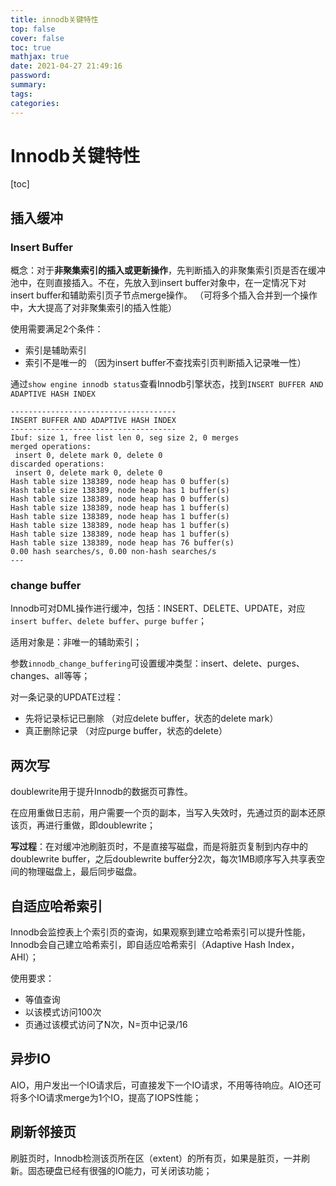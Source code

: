 ```yaml
---
title: innodb关键特性
top: false
cover: false
toc: true
mathjax: true
date: 2021-04-27 21:49:16
password:
summary:
tags:
categories:
---
```

# Innodb关键特性

[toc]

## 插入缓冲

### Insert Buffer

概念：对于**非聚集索引的插入或更新操作**，先判断插入的非聚集索引页是否在缓冲池中，在则直接插入。不在，先放入到insert buffer对象中，在一定情况下对insert buffer和辅助索引页子节点merge操作。 （可将多个插入合并到一个操作中，大大提高了对非聚集索引的插入性能）

使用需要满足2个条件：

* 索引是辅助索引
* 索引不是唯一的 （因为insert buffer不查找索引页判断插入记录唯一性）

通过`show engine innodb status`查看Innodb引擎状态，找到`INSERT BUFFER AND ADAPTIVE HASH INDEX`

```shell
-------------------------------------
INSERT BUFFER AND ADAPTIVE HASH INDEX
-------------------------------------
Ibuf: size 1, free list len 0, seg size 2, 0 merges
merged operations:
 insert 0, delete mark 0, delete 0
discarded operations:
 insert 0, delete mark 0, delete 0
Hash table size 138389, node heap has 0 buffer(s)
Hash table size 138389, node heap has 1 buffer(s)
Hash table size 138389, node heap has 0 buffer(s)
Hash table size 138389, node heap has 1 buffer(s)
Hash table size 138389, node heap has 1 buffer(s)
Hash table size 138389, node heap has 1 buffer(s)
Hash table size 138389, node heap has 1 buffer(s)
Hash table size 138389, node heap has 76 buffer(s)
0.00 hash searches/s, 0.00 non-hash searches/s
---
```



### change buffer

Innodb可对DML操作进行缓冲，包括：INSERT、DELETE、UPDATE，对应`insert buffer`、`delete buffer`、`purge buffer`；

适用对象是：非唯一的辅助索引；

参数`innodb_change_buffering`可设置缓冲类型：insert、delete、purges、changes、all等等；

对一条记录的UPDATE过程：

* 先将记录标记已删除  （对应delete buffer，状态的delete mark）
* 真正删除记录  （对应purge buffer，状态的delete）



## 两次写

doublewrite用于提升Innodb的数据页可靠性。

在应用重做日志前，用户需要一个页的副本，当写入失效时，先通过页的副本还原该页，再进行重做，即doublewrite；

**写过程**：在对缓冲池刷脏页时，不是直接写磁盘，而是将脏页复制到内存中的doublewrite buffer，之后doublewrite buffer分2次，每次1MB顺序写入共享表空间的物理磁盘上，最后同步磁盘。



## 自适应哈希索引

Innodb会监控表上个索引页的查询，如果观察到建立哈希索引可以提升性能，Innodb会自己建立哈希索引，即自适应哈希索引（Adaptive Hash Index，AHI）；

使用要求：

* 等值查询
* 以该模式访问100次
* 页通过该模式访问了N次，N=页中记录/16



## 异步IO

AIO，用户发出一个IO请求后，可直接发下一个IO请求，不用等待响应。AIO还可将多个IO请求merge为1个IO，提高了IOPS性能；



## 刷新邻接页

刷脏页时，Innodb检测该页所在区（extent）的所有页，如果是脏页，一并刷新。固态硬盘已经有很强的IO能力，可关闭该功能；











